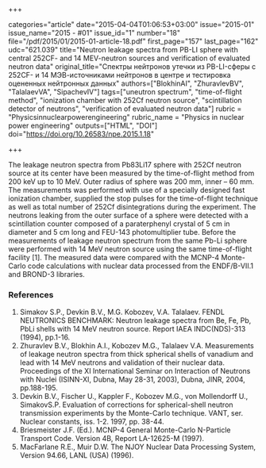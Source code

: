 +++

categories="article"
date="2015-04-04T01:06:53+03:00"
issue="2015-01"
issue_name="2015 - #01"
issue_id="1"
number="18"
file="/pdf/2015/01/2015-01-article-18.pdf"
first_page="157"
last_page="162"
udc="621.039"
title="Neutron leakage spectra from PB-LI sphere with central 252CF- and 14 MEV-neutron sources and verification of evaluated neutron data"
original_title="Спектры нейтронов утечки из PB-LI-сферы c 252CF- и 14 МЭВ-источниками нейтронов в центре и тестировка оцененных нейтронных данных"
authors=["BlokhinAI", "ZhuravlevBV", "TalalaevVA", "SipachevIV"]
tags=["uneutron spectrum", "time-of-flight method", "ionization chamber with 252Cf neutron source", "scintillation detector of neutrons", "verification of evaluated neutron data"]
rubric = "Physicsinnuclearpowerengineering"
rubric_name = "Physics in nuclear power engineering"
outputs=["HTML", "DOI"]
doi="https://doi.org/10.26583/npe.2015.1.18"

+++

The leakage neutron spectra from Pb83Li17 sphere with 252Cf neutron source at its center have been measured by the time-of-flight method from 200 keV up to 10 MeV. Outer radius of sphere was 200 mm, inner – 60 mm. The measurements was performed with use of a specially designed fast ionization chamber, supplied the stop pulses for the time-of-flight technique as well as total number of 252Cf disintegrations during the experiment. The neutrons leaking from the outer surface of a sphere were detected with a scintillation counter composed of a paraterphenyl crystal of 5 cm in diameter and 5 cm long and FEU-143 photomultiplier tube. Before the measurements of leakage neutron spectrum from the same Pb-Li sphere were performed with 14 MeV neutron source using the same time-of-flight facility [1]. The measured data were compared with the MCNP-4 Monte-Carlo code calculations with nuclear data processed from the ENDF/B-VII.1 and BROND-3 libraries.

### References

1. Simakov S.P., Devkin B.V., M.G. Kobozev, V.A. Talalaev. FENDL NEUTRONICS BENCHMARK: Neutron leakage spectra from Be, Fe, Pb, PbLi shells with 14 MeV neutron source. Report IAEA INDC(NDS)-313 (1994), pp.1-16.
2. Zhuravlev B.V., Blokhin A.I., Kobozev M.G., Talalaev V.A. Measurements of leakage neutron spectra from thick spherical shells of vanadium and lead with 14 MeV neutrons and validation of their nuclear data. Proceedings of the XI International Seminar on Interaction of Neutrons with Nuclei (ISINN-XI, Dubna, May 28-31, 2003), Dubna, JINR, 2004, pp.188-195.
3. Devkin B.V., Fischer U., Kappler F., Kobozev M.G., von Mollendorff U., SimakovS.P. Evaluation of corrections for spherical-shell neutron transmission experiments by the Monte-Carlo technique. VANT, ser. Nuclear constants, iss. 1-2. 1997, pp. 38-44.
4. Briesmeister J.F. (Ed.). MCNP-4 General Monte-Carlo N-Particle Transport Code. Version 4B, Report LA-12625-M (1997).
5. MacFarlane R.E., Muir D.W. The NJOY Nuclear Data Processing System, Version 94.66, LANL (USA) (1996).